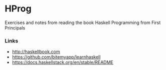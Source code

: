 # HProg

Exercises and notes from reading the book Haskell Programming from First Principals

### Links
 - http://haskellbook.com
 - https://github.com/bitemyapp/learnhaskell
 - https://docs.haskellstack.org/en/stable/README


